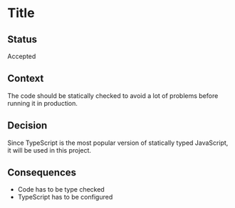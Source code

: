 # Title

## Status

Accepted

## Context

The code should be statically checked to avoid a lot of problems before running it in production.

## Decision

Since TypeScript is the most popular version of statically typed JavaScript, it will be used in this project.

## Consequences

- Code has to be type checked
- TypeScript has to be configured
